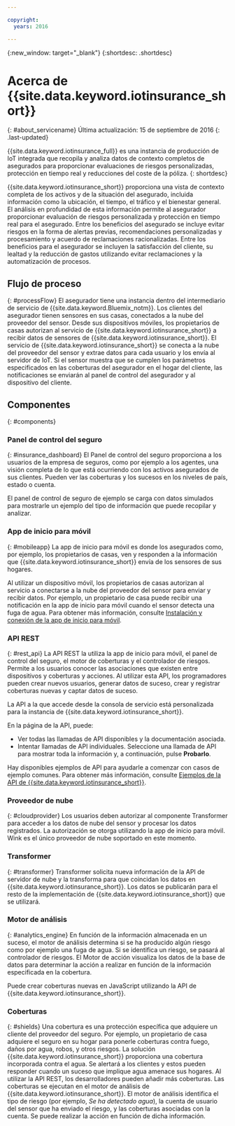 ```yaml
---

copyright:
  years: 2016

---
```


<!-- Common attributes used in the template are defined as follows: -->
{:new_window: target="\_blank"}
{:shortdesc: .shortdesc}


# Acerca de {{site.data.keyword.iotinsurance_short}}
{: #about_servicename}
Última actualización: 15 de septiembre de 2016
{: .last-updated}

{{site.data.keyword.iotinsurance_full}} es una instancia de producción de IoT integrada que recopila y analiza datos de contexto completos de asegurados para proporcionar evaluaciones de riesgos personalizadas, protección en tiempo real y reducciones del coste de la póliza.
{: shortdesc}

{{site.data.keyword.iotinsurance_short}} proporciona una vista de contexto completa de los activos y de la situación del asegurado, incluida información como la ubicación, el tiempo, el tráfico y el bienestar general. El análisis en profundidad de esta información permite al asegurador proporcionar evaluación de riesgos personalizada y protección en tiempo real para el asegurado. Entre los beneficios del asegurado se incluye evitar riesgos en la forma de alertas previas, recomendaciones personalizadas y procesamiento y acuerdo de reclamaciones racionalizadas. Entre los beneficios para el asegurador se incluyen la satisfacción del cliente, su lealtad y la reducción de gastos utilizando evitar reclamaciones y la automatización de procesos.

## Flujo de proceso
{: #processFlow}
El asegurador tiene una instancia dentro del intermediario de servicio de {{site.data.keyword.Bluemix_notm}}. Los clientes del asegurador tienen sensores en sus casas, conectados a la nube del proveedor del sensor. Desde sus dispositivos móviles, los propietarios de casas autorizan al servicio de {{site.data.keyword.iotinsurance_short}} a recibir datos de sensores de {{site.data.keyword.iotinsurance_short}}. El servicio de {{site.data.keyword.iotinsurance_short}} se conecta a la nube del proveedor del sensor y extrae datos para cada usuario y los envía al servidor de IoT. Si el sensor muestra que se cumplen los parámetros especificados en las coberturas del asegurador en el hogar del cliente, las notificaciones se enviarán al panel de control del asegurador y al dispositivo del cliente.

## Componentes
{: #components}

### Panel de control del seguro
{: #insurance_dashboard}
El Panel de control del seguro proporciona a los usuarios de la empresa de seguros, como por ejemplo a los agentes, una visión completa de lo que está ocurriendo con los activos asegurados de sus clientes. Pueden ver las coberturas y los sucesos en los niveles de país, estado o cuenta.

El panel de control de seguro de ejemplo se carga con datos simulados para mostrarle un ejemplo del tipo de información que puede recopilar y analizar.

### App de inicio para móvil
{: #mobileapp}
La app de inicio para móvil es donde los asegurados como, por ejemplo, los propietarios de casas, ven y responden a la información que {{site.data.keyword.iotinsurance_short}} envía de los sensores de sus hogares.

Al utilizar un dispositivo móvil, los propietarios de casas autorizan al servicio a conectarse a la nube del proveedor del sensor para enviar y recibir datos. Por ejemplo, un propietario de casa puede recibir una notificación en la app de inicio para móvil cuando el sensor detecta una fuga de agua. Para obtener más información, consulte [Instalación y conexión de la app de inicio para móvil](iotinsurance_mobile_app.html).

### API REST
{: #rest_api}
La API REST la utiliza la app de inicio para móvil, el panel de control del seguro, el motor de coberturas y el controlador de riesgos. Permite a los usuarios conocer las asociaciones que existen entre dispositivos y coberturas y acciones. Al utilizar esta API, los programadores pueden crear nuevos usuarios, generar datos de suceso, crear y registrar coberturas nuevas y captar datos de suceso.

La API a la que accede desde la consola de servicio está personalizada para la instancia de {{site.data.keyword.iotinsurance_short}}.

En la página de la API, puede:  
  - Ver todas las llamadas de API disponibles y la documentación asociada.
  - Intentar llamadas de API individuales.  Seleccione una llamada de API para mostrar toda la información y, a continuación, pulse **Probarlo**.

Hay disponibles ejemplos de API para ayudarle a comenzar con casos de ejemplo comunes. Para obtener más información, consulte [Ejemplos de la API de {{site.data.keyword.iotinsurance_short}}](https://github.com/IBM-Bluemix/iot4i-api-examples-nodejs).

### Proveedor de nube
{: #cloudprovider}
Los usuarios deben autorizar al componente Transformer para acceder a los datos de nube del sensor y procesar los datos registrados. La autorización se otorga utilizando la app de inicio para móvil. Wink es el único proveedor de nube soportado en este momento.

### Transformer
{: #transformer}
Transformer solicita nueva información de la API de servidor de nube y la transforma para que coincidan los datos en {{site.data.keyword.iotinsurance_short}}. Los datos se publicarán para el resto de la implementación de {{site.data.keyword.iotinsurance_short}} que se utilizará.

### Motor de análisis
{: #analytics_engine}
En función de la información almacenada en un suceso, el motor de análisis determina si se ha producido algún riesgo como por ejemplo una fuga de agua. Si se identifica un riesgo, se pasará al controlador de riesgos. El Motor de acción visualiza los datos de la base de datos para determinar la acción a realizar en función de la información especificada en la cobertura.

Puede crear coberturas nuevas en JavaScript utilizando la API de {{site.data.keyword.iotinsurance_short}}.

### Coberturas
{: #shields}
Una cobertura es una protección específica que adquiere un cliente del proveedor del seguro. Por ejemplo, un propietario de casa adquiere el seguro en su hogar para ponerle coberturas contra fuego, daños por agua, robos, y otros riesgos. La solución {{site.data.keyword.iotinsurance_short}} proporciona una cobertura incorporada contra el agua. Se alertará a los clientes y estos pueden responder cuando un suceso que implique agua amenace sus hogares. Al utilizar la API REST, los desarrolladores pueden añadir más coberturas.
Las coberturas se ejecutan en el motor de análisis de {{site.data.keyword.iotinsurance_short}}. El motor de análisis identifica el tipo de riesgo (por ejemplo, *Se ha detectado agua*), la cuenta de usuario del sensor que ha enviado el riesgo, y las coberturas asociadas con la cuenta. Se puede realizar la acción en función de dicha información.
